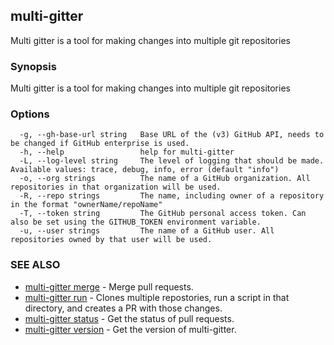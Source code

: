 ## multi-gitter

Multi gitter is a tool for making changes into multiple git repositories

### Synopsis

Multi gitter is a tool for making changes into multiple git repositories

### Options

```
  -g, --gh-base-url string   Base URL of the (v3) GitHub API, needs to be changed if GitHub enterprise is used.
  -h, --help                 help for multi-gitter
  -L, --log-level string     The level of logging that should be made. Available values: trace, debug, info, error (default "info")
  -o, --org strings          The name of a GitHub organization. All repositories in that organization will be used.
  -R, --repo strings         The name, including owner of a repository in the format "ownerName/repoName"
  -T, --token string         The GitHub personal access token. Can also be set using the GITHUB_TOKEN environment variable.
  -u, --user strings         The name of a GitHub user. All repositories owned by that user will be used.
```

### SEE ALSO

* [multi-gitter merge](multi-gitter_merge.md)	 - Merge pull requests.
* [multi-gitter run](multi-gitter_run.md)	 - Clones multiple repostories, run a script in that directory, and creates a PR with those changes.
* [multi-gitter status](multi-gitter_status.md)	 - Get the status of pull requests.
* [multi-gitter version](multi-gitter_version.md)	 - Get the version of multi-gitter.

